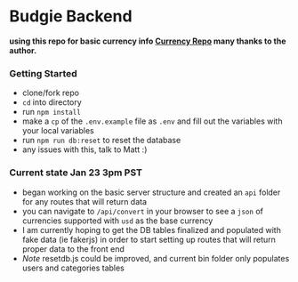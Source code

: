 # Budgie Backend

**using this repo for basic currency info [Currency Repo](https://github.com/fawazahmed0/currency-api) many thanks to the author.**

### Getting Started

- clone/fork repo
- `cd` into directory
- run `npm install`
- make a `cp` of the `.env.example` file as `.env` and fill out the variables with your local variables
- run `npm run db:reset` to reset the database
- any issues with this, talk to Matt :)

### Current state Jan 23 3pm PST

- began working on the basic server structure and created an `api` folder for any routes that will return data
- you can navigate to `/api/convert` in your browser to see a `json` of currencies supported with `usd` as the base currency
- I am currently hoping to get the DB tables finalized and populated with fake data (ie fakerjs) in order to start setting up routes that will return proper data to the front end
- _Note_ resetdb.js could be improved, and current bin folder only populates users and categories tables
